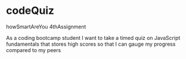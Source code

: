 # codeQuiz
howSmartAreYou
4thAssignment

As a coding bootcamp student
I want to take a timed quiz on JavaScript fundamentals that stores high scores
so that I can gauge my progress compared to my peers
